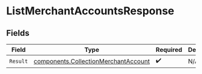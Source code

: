 # ListMerchantAccountsResponse


## Fields

| Field                                                                                        | Type                                                                                         | Required                                                                                     | Description                                                                                  |
| -------------------------------------------------------------------------------------------- | -------------------------------------------------------------------------------------------- | -------------------------------------------------------------------------------------------- | -------------------------------------------------------------------------------------------- |
| `Result`                                                                                     | [components.CollectionMerchantAccount](../../models/components/collectionmerchantaccount.md) | :heavy_check_mark:                                                                           | N/A                                                                                          |